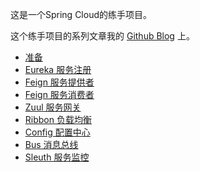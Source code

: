 这是一个Spring Cloud的练手项目。

这个练手项目的系列文章我的 [Github Blog](http://jamsa.github.io/spring-cloud-shang-shou-1-zhun-bei.html) 上。


 - [准备](http://jamsa.github.io/spring-cloud-shang-shou-1-zhun-bei.html)
 - [Eureka 服务注册](http://jamsa.github.io/spring-cloud-shang-shou-2-fu-wu-zhu-ce.html)
 - [Feign 服务提供者](http://jamsa.github.io/spring-cloud-shang-shou-3-fu-wu-ti-gong-zhe.html)
 - [Feign 服务消费者](http://jamsa.github.io/spring-cloud-shang-shou-4-fu-wu-xiao-fei-zhe.html)
 - [Zuul 服务网关](http://jamsa.github.io/spring-cloud-shang-shou-5-fu-wu-wang-guan.html)
 - [Ribbon 负载均衡](http://jamsa.github.io/spring-cloud-shang-shou-6-fu-zai-jun-heng.html)
 - [Config 配置中心](http://jamsa.github.io/spring-cloud-shang-shou-7-pei-zhi-zhong-xin.html)
 - [Bus 消息总线](http://jamsa.github.io/spring-cloud-shang-shou-8-xiao-xi-zong-xian.html)
 - [Sleuth 服务监控](http://jamsa.github.io/spring-cloud-shang-shou-9-fu-wu-jian-kong.html)